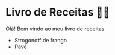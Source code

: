 #  Livro de Receitas :man_cook:

Olá! Bem vindo ao meu livro de receitas

- Strogonoff de frango
- Pavê